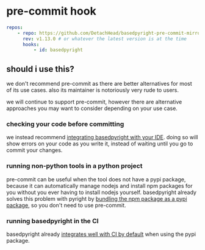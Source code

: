 # pre-commit hook

```yaml title=".pre-commit-config.yaml"
repos:
    - repo: https://github.com/DetachHead/basedpyright-pre-commit-mirror
      rev: v1.13.0 # or whatever the latest version is at the time
      hooks:
          - id: basedpyright
```

## should i use this?

we don't recommend pre-commit as there are better alternatives for most of its use cases. also its maintainer is notoriously very rude to users.

we will continue to support pre-commit, however there are alternative approaches you may want to consider depending on your use case.

### checking your code before committing

we instead recommend [integrating basedpyright with your IDE](./ides.md). doing so will show errors on your code as you write it, instead of waiting until you go to commit your changes.

### running non-python tools in a python project

pre-commit can be useful when the tool does not have a pypi package, because it can automatically manage nodejs and install npm packages for you without you ever having to install nodejs yourself. basedpyright already solves this problem with pyright by [bundling the npm package as a pypi package](../benefits-over-pyright/pypi-package-vscode-pinning.md), so you don't need to use pre-commit.

### running basedpyright in the CI

basedpyright already [integrates well with CI by default](../benefits-over-pyright/improved-ci-integration.md) when using the pypi package.
